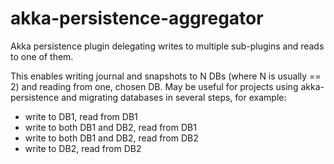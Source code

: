 # akka-persistence-aggregator
Akka persistence plugin delegating writes to multiple sub-plugins and reads to one of them.

This enables writing journal and snapshots to N DBs (where N is usually == 2) and reading from one, chosen DB. May be useful for projects using akka-persistence and migrating databases in several steps, for example:
- write to DB1, read from DB1
- write to both DB1 and DB2, read from DB1
- write to both DB1 and DB2, read from DB2
- write to DB2, read from DB2
